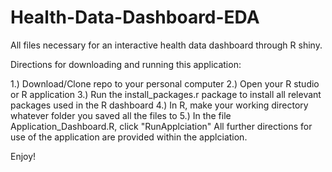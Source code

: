 # Health-Data-Dashboard-EDA
All files necessary for an interactive health data dashboard through R shiny.

Directions for downloading and running this application:

1.) Download/Clone repo to your personal computer
2.) Open your R studio or R application
3.) Run the install_packages.r package to install all relevant packages used in the R dashboard
4.) In R, make your working directory whatever folder you saved all the files to
5.) In the file Application_Dashboard.R, click "RunApplciation"
All further directions for use of the application are provided within the applciation.

Enjoy!
